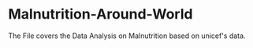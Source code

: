 # Malnutrition-Around-World
The File covers the Data Analysis on Malnutrition based on unicef's data.
